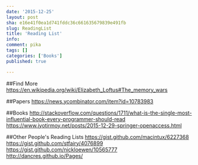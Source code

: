 ```yaml
---
date: '2015-12-25'
layout: post
sha: e16e41f0ea1d741fddc36c661635679839e491fb
slug: ReadingList
title: 'Reading List'
info: 
comment: pika 
tags: []
categories: ['Books']
published: true

---
```


##Find More
https://en.wikipedia.org/wiki/Elizabeth_Loftus#The_memory_wars

##Papers
https://news.ycombinator.com/item?id=10783983

##Books
http://stackoverflow.com/questions/1711/what-is-the-single-most-influential-book-every-programmer-should-read
https://www.jyotirmoy.net/posts/2015-12-29-springer-openaccess.html

##Other People's Reading Lists
https://gist.github.com/macintux/6227368
https://gist.github.com/stfairy/4076899
https://gist.github.com/nickloewen/10565777
http://dancres.github.io/Pages/